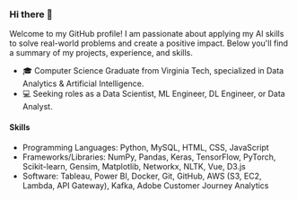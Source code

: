 ### Hi there 👋

Welcome to my GitHub profile! I am passionate about applying my AI skills to solve real-world problems and create a positive impact. Below you'll find a summary of my projects, experience, and skills.

- 🎓 Computer Science Graduate from Virginia Tech, specialized in Data Analytics & Artificial Intelligence. 
- 💻 Seeking roles as a Data Scientist, ML Engineer, DL Engineer, or Data Analyst.

#### Skills

- Programming Languages: Python, MySQL, HTML, CSS, JavaScript
- Frameworks/Libraries: NumPy, Pandas, Keras, TensorFlow, PyTorch, Scikit-learn, Gensim, Matplotlib, Networkx, NLTK, Vue, D3.js
- Software: Tableau, Power BI, Docker, Git, GitHub, AWS (S3, EC2, Lambda, API Gateway), Kafka, Adobe Customer Journey Analytics

<!--
**akshita98/akshita98** is a ✨ _special_ ✨ repository because its `README.md` (this file) appears on your GitHub profile.

Here are some ideas to get you started:

- 🔭 I’m currently working on ...
- 🌱 I’m currently learning ...
- 👯 I’m looking to collaborate on ...
- 🤔 I’m looking for help with ...
- 💬 Ask me about ...
- 📫 How to reach me: ...
- 😄 Pronouns: ...
- ⚡ Fun fact: ...
-->
